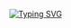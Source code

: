 [![Typing SVG](https://readme-typing-svg.herokuapp.com?font=Fira+Code&pause=1000&color=F7F7F7&width=435&lines=Hello;I'm+William;I'm+a+fullstack+web+developer;I+like+Express.js;There+is+no+way+to+contact+me)](https://git.io/typing-svg)
